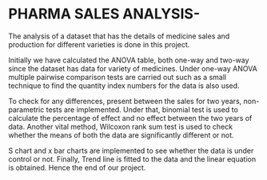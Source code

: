 # PHARMA SALES ANALYSIS-

The analysis of a dataset that has the details of medicine sales and production for different varieties is done in this project. 

Initially we have calculated the ANOVA table, both one-way and two-way since the dataset has data for variety of medicines.
Under one-way ANOVA multiple pairwise comparison tests are carried out such as a small technique to find the quantity index numbers for the data is also used. 

To check for any differences, present between the sales for two years, non-parametric tests are implemented.
Under that, binomial test is used to calculate the percentage of effect and no effect between the two years of data. Another vital method, Wilcoxon rank sum test is used to check whether the means of both the data are significantly different or not.

S chart and x bar charts are implemented to see whether the data is under control or not. Finally, Trend line is fitted to the data and the linear equation is obtained. Hence the end of our project.
